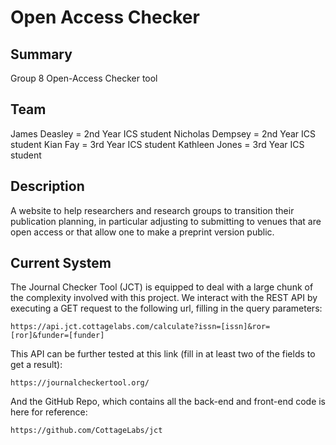 
# Open Access Checker

## Summary
Group 8 Open-Access Checker tool

## Team
James Deasley = 2nd Year ICS student
Nicholas Dempsey = 2nd Year ICS student
Kian Fay = 3rd Year ICS student
Kathleen Jones = 3rd Year ICS student

## Description
A website to help researchers and research groups to transition their publication planning, in particular adjusting to submitting to venues that are open access or that allow one to make a preprint version public.

## Current System


The Journal Checker Tool (JCT) is equipped to deal with a large chunk of the complexity involved with this project. We interact with the REST API by executing a GET request to the following url, filling in the query parameters:

`https://api.jct.cottagelabs.com/calculate?issn=[issn]&ror=[ror]&funder=[funder]`


This API can be further tested at this link (fill in at least two of the fields to get a result):

`https://journalcheckertool.org/`


And the GitHub Repo, which contains all the back-end and front-end code is here for reference:

`https://github.com/CottageLabs/jct`
